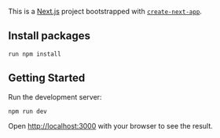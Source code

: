 This is a [Next.js](https://nextjs.org/) 
project bootstrapped with [`create-next-app`](https://github.com/vercel/next.js/tree/canary/packages/create-next-app).

## Install packages

```
run npm install
```

## Getting Started

Run the development server:

```
npm run dev
```

Open [http://localhost:3000](http://localhost:3000) with your browser to see the result.


